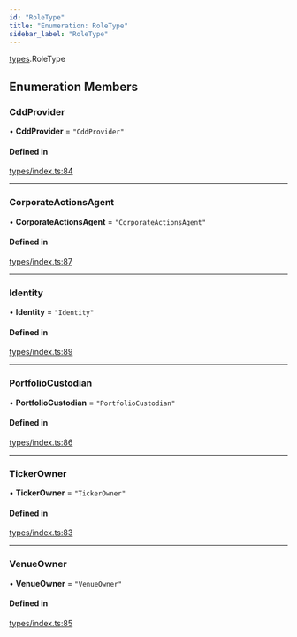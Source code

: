 ```yaml
---
id: "RoleType"
title: "Enumeration: RoleType"
sidebar_label: "RoleType"
---
```


[types](../../../modules/Types/Types.md).RoleType

## Enumeration Members

### CddProvider

• **CddProvider** = ``"CddProvider"``

#### Defined in

[types/index.ts:84](https://github.com/PolymeshAssociation/polymesh-sdk/blob/95f248df/src/types/index.ts#L84)

___

### CorporateActionsAgent

• **CorporateActionsAgent** = ``"CorporateActionsAgent"``

#### Defined in

[types/index.ts:87](https://github.com/PolymeshAssociation/polymesh-sdk/blob/95f248df/src/types/index.ts#L87)

___

### Identity

• **Identity** = ``"Identity"``

#### Defined in

[types/index.ts:89](https://github.com/PolymeshAssociation/polymesh-sdk/blob/95f248df/src/types/index.ts#L89)

___

### PortfolioCustodian

• **PortfolioCustodian** = ``"PortfolioCustodian"``

#### Defined in

[types/index.ts:86](https://github.com/PolymeshAssociation/polymesh-sdk/blob/95f248df/src/types/index.ts#L86)

___

### TickerOwner

• **TickerOwner** = ``"TickerOwner"``

#### Defined in

[types/index.ts:83](https://github.com/PolymeshAssociation/polymesh-sdk/blob/95f248df/src/types/index.ts#L83)

___

### VenueOwner

• **VenueOwner** = ``"VenueOwner"``

#### Defined in

[types/index.ts:85](https://github.com/PolymeshAssociation/polymesh-sdk/blob/95f248df/src/types/index.ts#L85)
